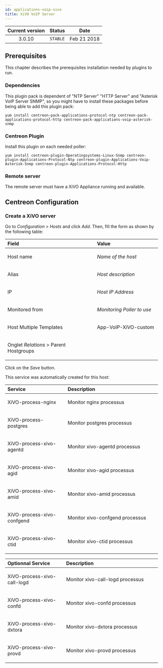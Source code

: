 ```yaml
---
id: applications-voip-xivo
title: XiVO VoIP Server
---
```


| Current version | Status | Date |
| :-: | :-: | :-: |
| 3.0.10 | `STABLE` | Feb 21 2018 |

## Prerequisites
This chapter describes the prerequisites installation needed by plugins
to run.

### Dependencies
This plugin pack is dependent of "NTP Server" "HTTP Server" and "Asterisk VoIP Server SNMP", so you might have to install these packages before being able to add this plugin pack:

    yum install centreon-pack-applications-protocol-ntp centreon-pack-applications-protocol-http centreon-pack-applications-voip-asterisk-snmp

### Centreon Plugin
Install this plugin on each needed poller:

    yum install centreon-plugin-Operatingsystems-Linux-Snmp centreon-plugin-Applications-Protocol-Ntp centreon-plugin-Applications-Voip-Asterisk-Snmp centreon-plugin-Applications-Protocol-Http


### Remote server
The remote server must have a XiVO Appliance running and available.

## Centreon Configuration
### Create a XiVO server
Go to *Configuration &gt; Hosts* and click *Add*. Then, fill the form as
shown by the following table:

<table>
<colgroup>
<col width="58%" />
<col width="41%" />
</colgroup>
<thead>
<tr class="header">
<th align="left">Field</th>
<th align="left">Value</th>
</tr>
</thead>
<tbody>
<tr class="odd">
<td align="left"><p>Host name</p></td>
<td align="left"><p><em>Name of the host</em></p></td>
</tr>
<tr class="even">
<td align="left"><p>Alias</p></td>
<td align="left"><p><em>Host description</em></p></td>
</tr>
<tr class="odd">
<td align="left"><p>IP</p></td>
<td align="left"><p><em>Host IP Address</em></p></td>
</tr>
<tr class="even">
<td align="left"><p>Monitored from</p></td>
<td align="left"><p><em>Monitoring Poller to use</em></p></td>
</tr>
<tr class="odd">
<td align="left"><p>Host Multiple Templates</p></td>
<td align="left"><p>App-VoIP-XiVO-custom</p></td>
</tr>
<tr class="even">
<td align="left"><p>Onglet <em>Relations</em> &gt; Parent Hostgroups</p></td>
<td align="left"></td>
</tr>
</tbody>
</table>

Click on the *Save* button.

This service was automatically created for this host:

<table>
<colgroup>
<col width="39%" />
<col width="60%" />
</colgroup>
<thead>
<tr class="header">
<th align="left">Service</th>
<th align="left">Description</th>
</tr>
</thead>
<tbody>
<tr class="odd">
<td align="left"><p>XiVO-process-nginx</p></td>
<td align="left"><p>Monitor nginx processus</p></td>
</tr>
<tr class="even">
<td align="left"><p>XiVO-process-postgres</p></td>
<td align="left"><p>Monitor postgres processus</p></td>
</tr>
<tr class="odd">
<td align="left"><p>XiVO-process-xivo-agentd</p></td>
<td align="left"><p>Monitor xivo-agentd processus</p></td>
</tr>
<tr class="even">
<td align="left"><p>XiVO-process-xivo-agid</p></td>
<td align="left"><p>Monitor xivo-agid processus</p></td>
</tr>
<tr class="odd">
<td align="left"><p>XiVO-process-xivo-amid</p></td>
<td align="left"><p>Monitor xivo-amid processus</p></td>
</tr>
<tr class="even">
<td align="left"><p>XiVO-process-xivo-confgend</p></td>
<td align="left"><p>Monitor xivo-confgend processus</p></td>
</tr>
<tr class="odd">
<td align="left"><p>XiVO-process-xivo-ctid</p></td>
<td align="left"><p>Monitor xivo-ctid processus</p></td>
</tr>
</tbody>
</table>

<table>
<colgroup>
<col width="38%" />
<col width="61%" />
</colgroup>
<thead>
<tr class="header">
<th align="left">Optionnal Service</th>
<th align="left">Description</th>
</tr>
</thead>
<tbody>
<tr class="odd">
<td align="left"><p>XiVO-process-xivo-call-logd</p></td>
<td align="left"><p>Monitor xivo-call-logd processus</p></td>
</tr>
<tr class="even">
<td align="left"><p>XiVO-process-xivo-confd</p></td>
<td align="left"><p>Monitor xivo-confd processus</p></td>
</tr>
<tr class="odd">
<td align="left"><p>XiVO-process-xivo-dxtora</p></td>
<td align="left"><p>Monitor xivo-dxtora processus</p></td>
</tr>
<tr class="even">
<td align="left"><p>XiVO-process-xivo-provd</p></td>
<td align="left"><p>Monitor xivo-provd processus</p></td>
</tr>
</tbody>
</table>


